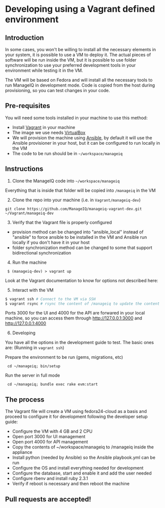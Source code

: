 # Developing using a Vagrant defined environment

## Introduction

In some cases, you won't be willing to install all the necessary elements in your system, it is possible to use a VM to deploy it.
The actual pieces of software will be run inside the VM, but it is possible to use folder synchronization to use your preferred development tools in your environment while testing it in the VM.

The VM will be based on Fedora and will install all the necessary tools to run ManageIQ in development mode.
Code is copied from the host during provisioning, so you can test changes in your code.

## Pre-requisites

You will need some tools installed in your machine to use this method:

- Install [Vagrant](http://vagrantup.com/) in your machine
- The image we use needs [VirtualBox](https://www.virtualbox.org/)
- We will provision the machine using [Ansible](https://www.ansible.com/), by default it will use the Ansible provisioner in your host, but it can be configured to run locally in the VM
- The code to be run should be in `~/workspace/manageiq`

## Instructions

 1. Clone the ManageIQ code into `~/workspace/manageiq`

 Everything that is inside that folder will be copied into `/manageiq` in the VM

 2. Clone the repo into your machine (i.e. in `Vagrant/manageiq-dev`)

 `git clone https://github.com/ManageIQ/manageiq-vagrant-dev.git ~/Vagrant/manageiq-dev`

 3. Verify that the Vagrant file is properly configured

  - provision method can be changed into "ansible_local" instead of "ansible" to force ansible to be installed in the VM and Ansible run locally if you don't have it in your host
  - folder synchronization method can be changed to some that support bidirectional synchronization

 4. Run the machine

 ` $ (manageiq-dev) > vagrant up`

 Look at the Vagrant documentation to know for options not described here:

 5. Interact with the VM

  ``` bash
  $ vagrant ssh # Connect to the VM via SSH
  $ vagrant rsync # rsync the content of /manageiq to update the content
  ```

  Ports 3000 for the UI and 4000 for the API are forwared in your local machine, so you can access them through http://127.0.0.1:3000 and http://127.0.0.1:4000

 6. Developing

  You have all the options in the development guide to test. The basic ones are: (Running in `vagrant ssh`)

  Prepare the environment to be run (gems, migrations, etc)

  ` cd ~/manageiq; bin/setup`

  Run the server in full mode

  ` cd ~/manageiq; bundle exec rake evm:start`


## The process

The Vagrant file will create a VM using fedora24-cloud as a basis and proceed to configure it for development following the developer setup guide:

- Configure the VM with 4 GB and 2 CPU
- Open port 3000 for UI management
- Open port 4000 for API management
- Copy the contents of ~/workspace/manageiq to /manageiq inside the appliance
- Install python (needed by Ansible) so the Ansible playbook.yml can be run
- Configure the OS and install everything needed for development
- Configure the database, start and enable it and add the user needed
- Configure rbenv and install ruby 2.3.1
- Verify if reboot is necessary and then reboot the machine


## Pull requests are accepted!
